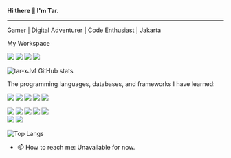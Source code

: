 <strong>Hi there 👋 I'm Tar.</strong>
<hr>
 Gamer | Digital Adventurer | Code Enthusiast | Jakarta
<p></p>
<p>My Workspace<p>
  <img src="https://img.shields.io/badge/asus%20laptop-000000?style=for-the-badge&logo=asus&logoColor=white"/><!-- <img src="https://img.shields.io/badge/Windows-0078D6?style=for-the-badge&logo=windows&logoColor=white"/> --> <img src="https://img.shields.io/badge/Intel%20Core_i7_11th-0071C5?style=for-the-badge&logo=intel&logoColor=white"/> <img src="https://img.shields.io/badge/NVIDIA-GeForce-MX330?style=for-the-badge&logo=nvidia&logoColor=white"/> 
<img src="https://img.shields.io/badge/Ubuntu-E95420?style=for-the-badge&logo=ubuntu&logoColor=white"/>
  
 ![tar-xJvf GitHub stats](https://github-readme-stats.vercel.app/api?username=tar-xJvf&layout=compact&show_icons=true&theme=radical)<p>
  The programming languages, databases, and frameworks I have learned:  <p><p>
 <img src="https://img.shields.io/badge/Kotlin-0095D5?&style=for-the-badge&logo=kotlin&logoColor=white"/>
 <img src="https://img.shields.io/badge/C-00599C?style=for-the-badge&logo=c&logoColor=white"/>
 <img src="https://img.shields.io/badge/Python-14354C?style=for-the-badge&logo=python&logoColor=white"/>
 <img src="https://img.shields.io/badge/Java-ED8B00?style=for-the-badge&logo=java&logoColor=white"/>
 <img src="https://img.shields.io/badge/JavaScript-F7DF1E?style=for-the-badge&logo=javascript&logoColor=black"/>
  
 <img src="https://img.shields.io/badge/HTML5-E34F26?style=for-the-badge&logo=html5&logoColor=white"/> <img src="https://img.shields.io/badge/CSS-239120?&style=for-the-badge&logo=css3&logoColor=white"/> 
 <img src="https://img.shields.io/badge/Bootstrap-563D7C?style=for-the-badge&logo=bootstrap&logoColor=white"/>
 <img src="https://img.shields.io/badge/React-20232A?style=for-the-badge&logo=react&logoColor=61DAFB"/> <img src="https://img.shields.io/badge/Node.js-43853D?style=for-the-badge&logo=node.js&logoColor=white"/> 
 <br><img src="https://img.shields.io/badge/PostgreSQL-316192?style=for-the-badge&logo=postgresql&logoColor=white"/> <img src="https://img.shields.io/badge/MySQL-4479A1??style=for-the-badge&logo=mysql&logoColor=white"/>

  
<!-- <img src="https://img.shields.io/badge/Laravel-FF2D20?style=for-the-badge&logo=laravel&logoColor=white"/> -->
 
 
     
![Top Langs](https://github-readme-stats.vercel.app/api/top-langs/?username=tar-xJvf&layout=compact&count_private=false&show_icons=true&theme=radical&langs_count=20)


  - 📫 How to reach me: Unavailable for now.


<!--
**tar-xJvf/tar-xJvf** is a ✨ _special_ ✨ repository because its `README.md` (this file) appears on your GitHub profile.

Here are some ideas to get you started:

- 🔭 I’m currently working on ...
- 🌱 I’m currently learning ...
- 👯 I’m looking to collaborate on ...
- 🤔 I’m looking for help with ...
- 💬 Ask me about ...
- 📫 How to reach me: ...
- 😄 Pronouns: ...
- ⚡ Fun fact: ...
-->


<!--
**tar-xJvf/tar-xJvf** is a ✨ _special_ ✨ repository because its `README.md` (this file) appears on your GitHub profile.

Here are some ideas to get you started:

- 🔭 I’m currently working on ...
- 🌱 I’m currently learning ...
- 👯 I’m looking to collaborate on ...
- 🤔 I’m looking for help with ...
- 💬 Ask me about ...
- 📫 How to reach me: ...
- 😄 Pronouns: ...
- ⚡ Fun fact: ...
-->
